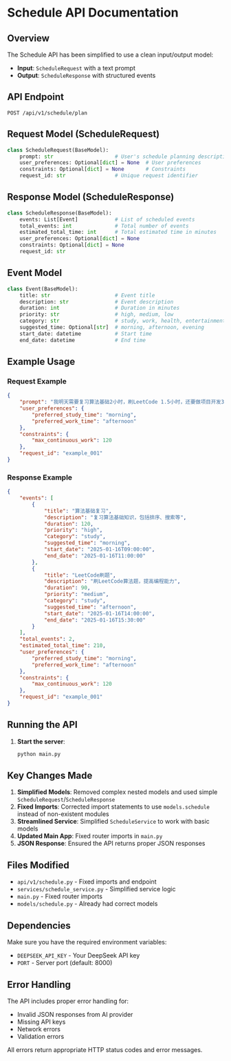 # Schedule API Documentation

## Overview

The Schedule API has been simplified to use a clean input/output model:

- **Input**: `ScheduleRequest` with a text prompt
- **Output**: `ScheduleResponse` with structured events

## API Endpoint

```
POST /api/v1/schedule/plan
```

## Request Model (ScheduleRequest)

```python
class ScheduleRequest(BaseModel):
    prompt: str                    # User's schedule planning description
    user_preferences: Optional[dict] = None  # User preferences
    constraints: Optional[dict] = None       # Constraints
    request_id: str                # Unique request identifier
```

## Response Model (ScheduleResponse)

```python
class ScheduleResponse(BaseModel):
    events: List[Event]            # List of scheduled events
    total_events: int              # Total number of events
    estimated_total_time: int      # Total estimated time in minutes
    user_preferences: Optional[dict] = None
    constraints: Optional[dict] = None
    request_id: str
```

## Event Model

```python
class Event(BaseModel):
    title: str                     # Event title
    description: str               # Event description
    duration: int                  # Duration in minutes
    priority: str                  # high, medium, low
    category: str                  # study, work, health, entertainment, etc.
    suggested_time: Optional[str]  # morning, afternoon, evening
    start_date: datetime           # Start time
    end_date: datetime             # End time
```

## Example Usage

### Request Example

```json
{
    "prompt": "我明天需要复习算法基础2小时，刷LeetCode 1.5小时，还要做项目开发3小时，健身1小时。请帮我安排一个高效的日程。",
    "user_preferences": {
        "preferred_study_time": "morning",
        "preferred_work_time": "afternoon"
    },
    "constraints": {
        "max_continuous_work": 120
    },
    "request_id": "example_001"
}
```

### Response Example

```json
{
    "events": [
        {
            "title": "算法基础复习",
            "description": "复习算法基础知识，包括排序、搜索等",
            "duration": 120,
            "priority": "high",
            "category": "study",
            "suggested_time": "morning",
            "start_date": "2025-01-16T09:00:00",
            "end_date": "2025-01-16T11:00:00"
        },
        {
            "title": "LeetCode刷题",
            "description": "刷LeetCode算法题，提高编程能力",
            "duration": 90,
            "priority": "medium",
            "category": "study",
            "suggested_time": "afternoon",
            "start_date": "2025-01-16T14:00:00",
            "end_date": "2025-01-16T15:30:00"
        }
    ],
    "total_events": 2,
    "estimated_total_time": 210,
    "user_preferences": {
        "preferred_study_time": "morning",
        "preferred_work_time": "afternoon"
    },
    "constraints": {
        "max_continuous_work": 120
    },
    "request_id": "example_001"
}
```

## Running the API

1. **Start the server**:
   ```bash
   python main.py
   ```

## Key Changes Made

1. **Simplified Models**: Removed complex nested models and used simple `ScheduleRequest`/`ScheduleResponse`
2. **Fixed Imports**: Corrected import statements to use `models.schedule` instead of non-existent modules
3. **Streamlined Service**: Simplified `ScheduleService` to work with basic models
4. **Updated Main App**: Fixed router imports in `main.py`
5. **JSON Response**: Ensured the API returns proper JSON responses

## Files Modified

- `api/v1/schedule.py` - Fixed imports and endpoint
- `services/schedule_service.py` - Simplified service logic
- `main.py` - Fixed router imports
- `models/schedule.py` - Already had correct models

## Dependencies

Make sure you have the required environment variables:
- `DEEPSEEK_API_KEY` - Your DeepSeek API key
- `PORT` - Server port (default: 8000)

## Error Handling

The API includes proper error handling for:
- Invalid JSON responses from AI provider
- Missing API keys
- Network errors
- Validation errors

All errors return appropriate HTTP status codes and error messages. 